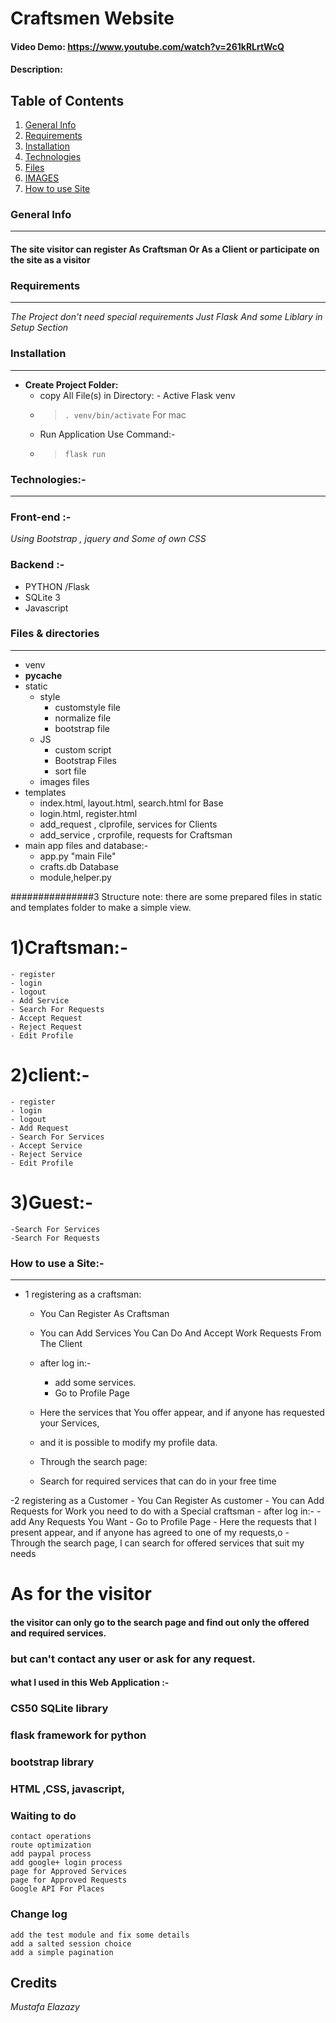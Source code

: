 # Craftsmen Website
#### Video Demo:  https://www.youtube.com/watch?v=261kRLrtWcQ

#### Description:


## Table of Contents
1. [General Info](#general-info)
2. [Requirements](#requirements)
3. [Installation](#installation)
4. [Technologies](#technologies)
5. [Files](#files)
6. [IMAGES](#img)
7. [How to use Site](#site)

### General Info
***
#### The site visitor can register As Craftsman Or As a Client or participate on the site as a visitor

### Requirements
***
_The Project don't need special requirements Just Flask And some Liblary in Setup Section_

### Installation
***
- **Create Project Folder:**
    -  copy All File(s) in Directory:
      - Active Flask venv
	- > `. venv/bin/activate` For mac
	- Run Application Use Command:-
	- > ` flask run `

### Technologies:-
***
### Front-end :-
_Using Bootstrap , jquery and Some of own CSS_

### Backend :-
- PYTHON /Flask
- SQLite 3
- Javascript



### Files & directories
***
- venv
- __pycache__
- static
	- style
		- customstyle file
		- normalize file
		- bootstrap file
	- JS
		- custom script
		- Bootstrap Files
		- sort file
	- images files
- templates
	- index.html, layout.html, search.html for Base
	- login.html, register.html
	- add_request , clprofile, services for Clients
	- add_service , crprofile, requests for Craftsman
- main app files and database:-
	- app.py "main File"
	- crafts.db  Database
	- module,helper.py


###############3
Structure
note: there are some prepared files in static and templates folder to make a simple view.

# 1)Craftsman:-
	- register
	- login
	- logout
	- Add Service
	- Search For Requests
	- Accept Request
	- Reject Request
	- Edit Profile

# 2)client:-
	- register
	- login
	- logout
	- Add Request
	- Search For Services
	- Accept Service
	- Reject Service
	- Edit Profile
# 3)Guest:-
	-Search For Services
	-Search For Requests


### How to use a Site:-
***
- 1 registering as a craftsman:

	- You Can Register As Craftsman

	- You can Add Services You Can Do And Accept Work Requests From The Client
	-  after log in:-
		- add some services.
		- Go to Profile Page
	- Here the services that You offer appear, and if anyone has requested your Services,
	- and it is possible to modify my profile data.
	- Through the search page:
	- Search for required services that  can do in your free time

-2 registering as a Customer
	- You Can Register As customer
	- You can Add Requests for Work you need to do with a Special craftsman
	- after log in:-
	- add Any Requests You Want
	- Go to Profile Page
	- Here the requests that I present appear, and if anyone has agreed to one of my requests,o
	- Through the search page, I can search for offered services that suit my needs

#  As for the visitor
#### the visitor can only go to the search page and find out only the offered and required services.
### but can't contact any user or ask for any request.
 #### what I used in this Web Application :-
### CS50 SQLite library
### flask framework for python
###  bootstrap library
### HTML ,CSS,  javascript,

### Waiting to do
	contact operations
	route optimization
	add paypal process
	add google+ login process
	page for Approved Services
	page for Approved Requests
	Google API For Places


### Change log
	add the test module and fix some details
	add a salted session choice
	add a simple pagination


## Credits
_Mustafa Elazazy_

